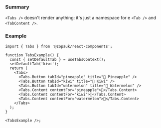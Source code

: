 ### Summary

`<Tabs />` doesn't render anything: it's just a namespace for e `<Tab />` and `<TabContent />`.

### Example

```tsx
import { Tabs } from '@zopauk/react-components';

function TabsExample() {
  const { setDefaultTab } = useTabsContext();
  setDefaultTab('kiwi');
  return (
    <Tabs>
      <Tabs.Button tabId="pineapple" title="🍍 Pineapple" />
      <Tabs.Button tabId="kiwi" title="🥝 Kiwi" />
      <Tabs.Button tabId="watermelon" title="🍉 Watermelon" />
      <Tabs.Content contentFor="pineapple">🍍</Tabs.Content>
      <Tabs.Content contentFor="kiwi">🥝</Tabs.Content>
      <Tabs.Content contentFor="watermelon">🍉</Tabs.Content>
    </Tabs>
  );
}

<TabsExample />;
```
